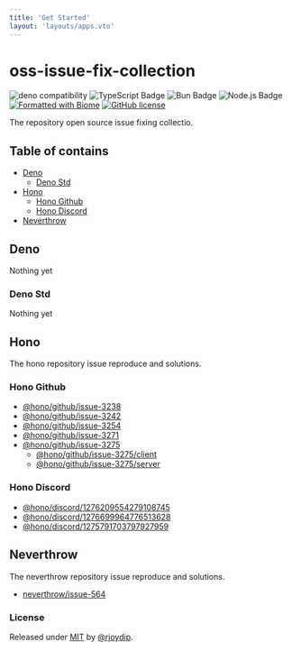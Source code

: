 ```yaml
---
title: 'Get Started'
layout: 'layouts/apps.vto'
---
```


# oss-issue-fix-collection

![deno compatibility](https://shield.deno.dev/deno/latest)
![TypeScript Badge](https://img.shields.io/badge/TypeScript-3178C6?logo=typescript\&logoColor=fff\&style=flat)
![Bun Badge](https://img.shields.io/badge/Bun-000?logo=bun\&logoColor=F9F1E1\&style=flat)
![Node.js Badge](https://img.shields.io/badge/Node.js-5FA04E?logo=nodedotjs\&logoColor=fff\&style=flat)
[![Formatted with Biome](https://img.shields.io/badge/Biome-latest-60a5fa?style=flat\&logo=biome)](https://biomejs.dev/)
[![GitHub license](https://img.shields.io/github/license/Naereen/StrapDown.js.svg)](https://github.com/Naereen/StrapDown.js/blob/master/LICENSE)

The repository open source issue fixing collectio.

## Table of contains

* [Deno](#deno)
  * [Deno Std](#deno-std)
* [Hono](#hono)
  * [Hono Github](#hono-github)
  * [Hono Discord](#hono-discord)
* [Neverthrow](#neverthrow)

## Deno

Nothing yet

### Deno Std

Nothing yet

## Hono

The hono repository issue reproduce and solutions.

### Hono Github

* [@hono/github/issue-3238](./apps/hono/github/runtime-deno/3238/)
* [@hono/github/issue-3242](./apps/hono/github/runtime-bun/3242/)
* [@hono/github/issue-3254](./apps/hono/github/runtime-deno/3254/)
* [@hono/github/issue-3271](./apps/hono/github/runtime-bun/3271/)
* [@hono/github/issue-3275](./apps/hono/github/runtime-node/3275/)
  * [@hono/github/issue-3275/client](./apps/hono/github/runtime-node/3275/client)
  * [@hono/github/issue-3275/server](./apps/hono/github/runtime-node/3275/server)

### Hono Discord

* [@hono/discord/1276209554279108745](./apps/hono/discord/runtime-bun/1276209554279108745/)
* [@hono/discord/1276699964776513628](./apps/hono/discord/runtime-deno/1276699964776513628/)
* [@hono/discord/1275791703797927959](./apps/hono/discord/runtime-deno/1275791703797927959/)

## Neverthrow

The neverthrow repository issue reproduce and solutions.

* [neverthrow/issue-564](./apps/neverthrow/runtime-deno/564/)

### License

Released under [MIT](./LICENSE) by [@rjoydip](https://github.com/rjoydip).
